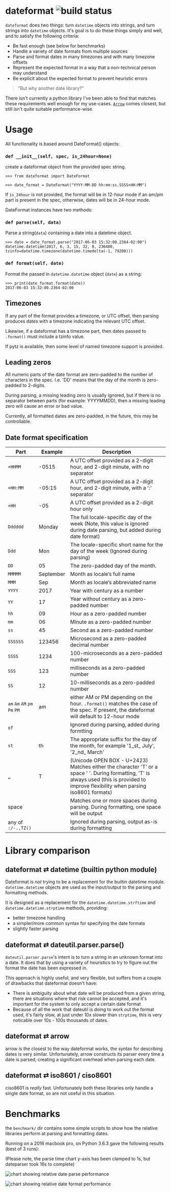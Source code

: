 # dateformat ![build status](https://travis-ci.org/stestagg/dateformat.svg?branch=master)

`dateformat` does two things:  turn `datetime` objects into strings, and turn strings into `datetime` objects.
It's goal is to do these things simply and well, and to satisfy the following criteria:

 * Be fast enough (see below for benchmarks)
 * Handle a variety of date formats from multiple sources
 * Parse and format dates in many timezones and with many timezone offsets
 * Represent the expected format in a way that a non-technical person may understand
 * Be explicit about the expected format to prevent heuristic errors

> "But why another date library?"

There isn't currently a python library I've been able to find that matches these 
requirements well enough for my use-cases.  [`Arrow`](http://arrow.readthedocs.io/en/latest/)
 comes closest, but still isn't quite suitable performance-wise.

# Usage

All functionality is based around DateFormat() objects:

### `def __init__(self, spec, is_24hour=None)`

create a dateformat object from the provided spec string.

```
>>> from dateformat import DateFormat

>>> date_format = DateFormat("YYYY-MM-DD hh:mm:ss.SSSS+HH:MM")
```

If `is_24hour` is not provided, the format will be in 12-hour mode if an am/pm 
part is present in the spec, otherwise, dates will be in 24-hour mode.

DateFormat instances have two methods:

### `def parse(self, data)`

Parse a string(`data`) containing a date into a datetime object.

```
>>> date = date_format.parse("2017-06-03 15:32:00.2364-02:00")
datetime.datetime(2017, 6, 3, 15, 32, 0, 236400, tzinfo=datetime.timezone(datetime.timedelta(-1, 79200)))
```

### `def format(self, date)`

Format the passed in `datetime.datetime` object (`date`) as a string:

```
>>> print(date_format.format(date))
2017-06-03 15:32:00.2364-02:00
```

## Timezones

If any part of the format provides a timezone, or UTC offset, then parsing 
produces dates with a timezone indicating the relevant UTC offset.

Likewise, if a dateformat has a timezone part, then dates passed to `.format()`
must include a tzinfo value.

If pytz is available, then some level of named timezone support is provided.

## Leading zeros

All numeric parts of the date format are zero-padded to the number of characters
in the spec.  I.e.  'DD' means that the day of the month is zero-padded to 2-digits.

During parsing, a missing leading zero is usually ignored, but if there is no separator
between parts (for example:  YYYYMMDD), then a missing leading zero will cause an error or bad value.

Currently, all formatted dates are zero-padded, in the future, this may be controllable.

## Date format specification
| Part | Example | Description |
|---------|---------|---------------|
| `+HHMM` | -0515 | A UTC offset provided as a 2-digit hour, and 2-digit minute, with no separator |
| `+HH:MM` | -05:15 | A UTC offset provided as a 2-digit hour, and 2-digit minute, with a ':' separator |
| `+HH` | -05 | A UTC offset provided as a 2-digit hour only |
| `Dddddd` | Monday | The full locale-specific day of the week (Note, this value is ignored during date parsing, but added during date format) |
| `Ddd` | Mon | The locale-specific short name for the day of the week (Ignored during parsing) |
| `DD` | 05 | The zero-padded day of the month. |
| `MMMMM` | September | Month as locale’s full name |
| `MMM` | Sep | Month as locale’s abbreviated name |
| `YYYY` | 2017 | Year with century as a number |
| `YY` | 17 | Year without century as a zero-padded number |
| `hh` | 09 | Hour as a zero-padded number |
| `mm` | 06 | Minute as a zero-padded number |
| `ss` | 45 | Second as a zero-padded number |
| `SSSSSS` | 123456 | Microsecond as a zero-padded decimal number |
| `SSSS`   | 1234 | 100-microseconds as a zero-padded number |
| `SSS` | 123 | milliseconds as a zero-padded number |
| `SS` | 12 | 10-milliseconds as a zero-padded number |
| `am` `Am` `AM` `pm` `Pm` `PM` | am | either AM or PM depending on the hour.  `.format()` matches the case of the spec.  If present, the dateformat will default to 12-hour mode |
| `of` | | Ignored during parsing, added during formtting |
| `st` | th | The appropriate suffix for the day of the month, for example '1_st_ July', '2_nd_ March' |
| `␣` | T | (Unicode OPEN BOX - U+2423) Matches either the character 'T' or a space ' '.  During formatting, 'T' is always used (this is provided to improve flexibility when parsing iso8601 formats) |
| space | | Matches one or more spaces during parsing.  During formatting, one space will be output |
| any of `:/-.,TZ()` | | Ignored during parsing, output as-is during formatting |


# Library comparison

## dateformat ⇄ datetime (builtin python module)

Dateformat is *not* trying to be a replacement for the builtin datetime module.  `datetime.datetime` objects are used as the input/output to the parsing and formatting methods.

It is designed as a replacement for the  `datetime.datetime.strftime` and `datetime.datetime.strptime` methods, providing:

 * better timezone handling
 * a simpler/more common syntax for specifying the date formats
 * slightly faster parsing

## dateformat ⇄ dateutil.parser.parse()

`dateutil.parser.parse`'s intent is to turn a string in an unknown format into a date.  It does that by using a variety of heuristics to try to figure out the format the date has been expressed in.

This approach is highly useful, and very flexible, but suffers from a couple of drawbacks that dateformat doesn't have:

 * There is ambiguity about what date will be produced from a given string, there are situations where that risk cannot be accepted, and it's important for the system to only accept a certain date format
 * Because of all the work that dateutil is doing to work out the format used, it's fairly slow, at just under 10x slower than `strptime`, this is very noticable over 10s - 100s thousands of dates.

## dateformat ⇄ arrow

arrow is the closest to the way dateformat works, the syntax for describing dates is very similar. Unfortunately, arrow constructs its parser every time a date is parsed, creating a significant overhead when parsing each date.

## dateformat ⇄ iso8601 / ciso8601

ciso8601 is _really_ fast.  Unfortunately both these libraries only handle a single date format, so are not useful in this situation.

# Benchmarks

the `benchmark/` dir contains some simple scripts to show how the relative libraries perform at parsing and formatting dates.

Running on a 2016 macbook pro, on Python 3.6.3 gave the following results (best of 3 runs):

(Please note, the parse time chart y-axis has been clamped to 1s, but dateparser took 16s to complete)

![chart showing relative date parse performance](https://github.com/stestagg/dateformat/raw/master/benchmark/parse_times.png)

![chart showing relative date format performance](https://github.com/stestagg/dateformat/raw/master/benchmark/format_times.png)

